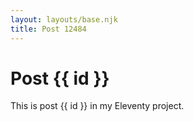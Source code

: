 ```yaml
---
layout: layouts/base.njk
title: Post 12484
---
```


# Post {{ id }}

This is post {{ id }} in my Eleventy project.
